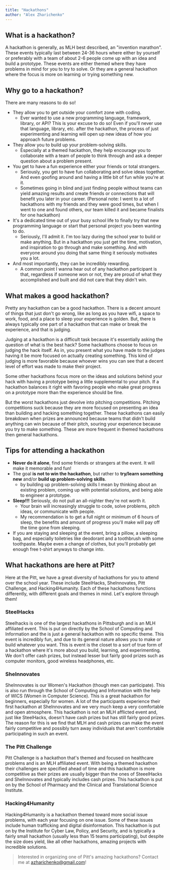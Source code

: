 ```yaml
---
title: "Hackathons"
author: "Alex Zharichenko"
---
```

## What is a hackathon?
A hackathon is generally, as MLH best described, an "invention marathon". These events typically last between 24-36 hours where either by yourself or preferably with a team of about 2-6 people come up with an idea and build a prototype. These events are either themed where they have problems in mind for you to try to solve. Or they are a general hackathon where the focus is more on learning or trying something new.

## Why go to a hackathon?
There are many reasons to do so! 

- They allow you to get outside your comfort zone with coding.
    - Ever wanted to use a new programming language, framework, library, or API? This is your excuse to do so! Even if you'll never use that language, library, etc. after the hackathon, the process of just experimenting and learning will open up new ideas of how you approach future problems.
- They allow you to build up your problem-solving skills.
    - Especially at a themed hackathon, they help encourage you to collaborate with a team of people to think through and ask a deeper question about a problem present.
- You get to have a fun experience either your friends or total strangers.
    - Seriously, you get to have fun collaborating and solve ideas together. And even goofing around and having a little bit of fun while you're at it.
    - Sometimes going in blind and just finding people without teams can yield amazing results and create friends or connections that will benefit you later in your career. (Personal note: I went to a lot of hackathons with my friends and they were good times, but when I went to one and found others, our team killed it and became finalists for one hackathon)
- It's a dedicated time out of your busy school life to finally try that new programming language or start that personal project you been wanting to do.
    - Seriously, I'll admit it. I'm too lazy during the school year to build or make anything. But in a hackathon you just get the time, motivation, and inspiration to go through and make something. And with everyone around you doing that same thing it seriously motivates you a lot.
- And most importantly, they can be incredibly rewarding.
    - A common point I wanna hear out of any hackathon participant is that, regardless if someone won or not, they are proud of what they accomplished and built and did not care that they didn't win. 


## What makes a good hackathon?
Pretty any hackathon can be a good hackathon. There is a decent amount of things that just don't go wrong, like as long as you have wifi, a space to work, food, and a place to sleep your experience is golden. But, there is always typically one part of a hackathon that can make or break the experience, and that is judging. 

Judging at a hackathon is a difficult task because it's essentially asking the question of what is the best hack? Some hackathons choose to focus on judging the hack itself. As in, you present what you have made to the judges having it be more focused on actually creating something. This kind of judging is more favorable because whoever wins you can see that a decent level of effort was made to make their project.

Some other hackathons focus more on the ideas and solutions behind your hack with having a  prototype being a little supplemental to your pitch. If a hackathon balances it right with favoring people who make great progress on a prototype more than the experience should be fine.

But the worst hackathons just devolve into pitching competitions. Pitching competitions suck because they are more focused on presenting an idea than building and hacking something together. These hackathons can easily breakdown when prizes are announced because teams that didn't build anything can win because of their pitch, souring your experience because you try to make something. These are more frequent in themed hackathons then general hackathons.


## Tips for attending a hackathon
- __Never do it alone__, find some friends or strangers at the event. It will make it memorable and fun!
- The goal __is not to win the hackathon__, but rather to __try/learn something new__ and/or __build up problem-solving skills__.
    - by building up problem-solving skills I mean by thinking about an existing problem, coming up with potential solutions, and being able to engineer a prototype. 
- __Sleep!!!__ Seriously, do not pull an all-nighter they're not worth it. 
    - Your brain will increasingly struggle to code, solve problems, pitch ideas, or communicate with people. 
    - My recommendation is to get a full night or minimum of 6 hours of sleep, the benefits and amount of progress you'll make will pay off the time gone from sleeping.
- If you are staying and sleeping at the event, bring a pillow, a sleeping bag, and especially toiletries like deodorant and a toothbrush with some toothpaste. Maybe even a change of clothes, but you'll probably get enough free t-shirt anyways to change into.

## What hackathons are here at Pitt?
Here at the Pitt, we have a great diversity of hackathons for you to attend over the school year. These include SteelHacks, SheInnovates, Pitt Challenge, and Hacking4Humanity. Each of these hackathons functions differently, with different goals and themes in mind. Let's explore through them!

### SteelHacks
Steelhacks is one of the largest hackathons in Pittsburgh and is an MLH affiliated event. This is put on directly by the School of Computing and Information and the is just a general hackathon with no specific theme. This event is incredibly fun, and due to its general nature allows you to make or build whatever you want. This is event is the closet to a sort of true form of a hackathon where it's more about you build, learning, and experimenting. We don't offer cash prizes, but instead lesser but fairly good prizes such as computer monitors, good wireless headphones, etc. 

### SheInnovates
SheInnovates is our Women's Hackathon (though men can participate). This is also run through the School of Computing and Information with the help of WICS (Women in Computer Science). This is a great hackathon for beginners, especially for women. A lot of the participants experience their first hackathon at SheInnovates and we very much keep a very comfortable and open atmosphere. This hackathon is not an MLH afflicted event and, just like SteelHacks, doesn't have cash prizes but has still fairly good prizes. The reason for this is we find that MLH and cash prizes can make the event fairly competitive and possibly turn away individuals that aren't comfortable participating in such an event.

### The Pitt Challenge
Pitt Challenge is a hackathon that's themed and focused on healthcare problems and is an MLH affiliated event. With being a themed hackathon their challenges are specified ahead of time and this hackathon is more competitive as their prizes are usually bigger than the ones of SteeelHacks and SheInnovates and typically includes cash prizes. This hackathon is put on by the School of Pharmacy and the Clinical and Translational Science Institute.

### Hacking4Humanity
Hacking4Humanity is a hackathon themed toward more social issue problems, with each year focusing on one issue. Some of these issues include human trafficking and digital disinformation. This hackathon is put on by the Institute for Cyber Law, Policy, and Security, and is typically a fairly small hackathon (usually less than 15 teams participating), but despite the size does yield, like all other hackathons, amazing projects with incredible solutions.

> Interested in organizing one of Pitt's amazing hackathons? Contact me at [azharichenko@gmail.com](mailto:azharichenko)!